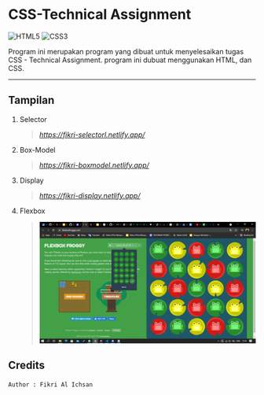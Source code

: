# CSS-Technical Assignment
<img alt="HTML5" src="https://img.shields.io/badge/html5%20-%23E34F26.svg?&style=for-the-badge&logo=html5&logoColor=white"/> 
<img alt="CSS3" src="https://img.shields.io/badge/css3%20-%231572B6.svg?&style=for-the-badge&logo=css3&logoColor=white"/>

Program ini merupakan program yang dibuat untuk menyelesaikan tugas CSS - Technical Assignment. program ini dubuat menggunakan HTML, dan CSS.
<hr>

## Tampilan

1. Selector
    >*https://fikri-selectorl.netlify.app/*
2. Box-Model
    >*https://fikri-boxmodel.netlify.app/*
3. Display
    >*https://fikri-display.netlify.app/*
4. Flexbox
    >![Flexbox](Flexbox/flexFroggy.png)

## Credits

    Author : Fikri Al Ichsan